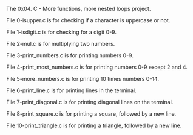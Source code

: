 The 0x04. C - More functions, more nested loops project.

File 0-isupper.c is for checking if a character is uppercase or not.

File 1-isdigit.c is for checking for a digit 0-9.

File 2-mul.c is for multiplying two numbers.

File 3-print_numbers.c is for printing numbers 0-9.

File 4-print_most_numbers.c is for printing numbers 0-9 except 2 and 4.

File 5-more_numbers.c is for printing 10 times numbers 0-14.

File 6-print_line.c is for printing lines in the terminal.

File 7-print_diagonal.c is for printing diagonal lines on the terminal.

File 8-print_square.c is for printing a square, followed by a new line.

File 10-print_triangle.c is for printing a triangle, followed by a new line.

